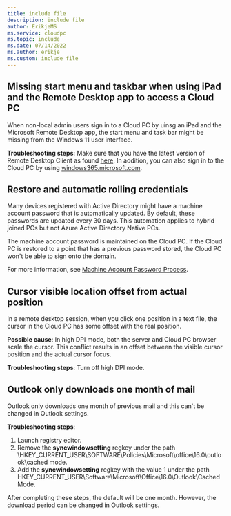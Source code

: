 ```yaml
---
title: include file
description: include file
author: ErikjeMS  
ms.service: cloudpc
ms.topic: include
ms.date: 07/14/2022
ms.author: erikje
ms.custom: include file
---
```


## Missing start menu and taskbar when using iPad and the Remote Desktop app to access a Cloud PC

When non-local admin users sign in to a Cloud PC by uinsg an iPad and the Microsoft Remote Desktop app, the start menu and task bar might be missing from the Windows 11 user interface.

**Troubleshooting steps**: Make sure that you have the latest version of Remote Desktop Client as found [here](/windows-server/remote/remote-desktop-services/clients/remote-desktop-clients).
In addition, you can also sign in to the Cloud PC by using [windows365.microsoft.com](https://windows365.microsoft.com).

## Restore and automatic rolling credentials

Many devices registered with Active Directory might have a machine account password that is automatically updated. By default, these passwords are updated every 30 days. This automation applies to hybrid joined PCs but not Azure Active Directory Native PCs.

The machine account password is maintained on the Cloud PC. If the Cloud PC is restored to a point that has a previous password stored, the Cloud PC won't be able to sign onto the domain.

For more information, see [Machine Account Password Process](https://techcommunity.microsoft.com/t5/ask-the-directory-services-team/machine-account-password-process/ba-p/396026).

## Cursor visible location offset from actual position

In a remote desktop session, when you click one position in a text file, the cursor in the Cloud PC has some offset with the real position.

**Possible cause**: In high DPI mode, both the server and Cloud PC browser scale the cursor. This conflict results in an offset between the visible cursor position and the actual cursor focus.

**Troubleshooting steps**: Turn off high DPI mode.

## Outlook only downloads one month of mail<!--39845820-->

Outlook only downloads one month of previous mail and this can't be changed in Outlook settings.

 **Troubleshooting steps**:

1. Launch registry editor.
2. Remove the **syncwindowsetting** regkey under the path \HKEY_CURRENT_USER\SOFTWARE\Policies\Microsoft\office\16.0\outlook\cached mode.
3. Add the **syncwindowsetting** regkey with the value 1 under the path HKEY_CURRENT_USER\Software\Microsoft\Office\16.0\Outlook\Cached Mode.

After completing these steps, the default will be one month. However, the download period can be changed in Outlook settings.